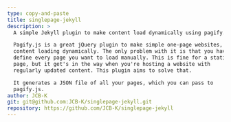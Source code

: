```yaml
---
type: copy-and-paste
title: singlepage-jekyll
description: >
  A simple Jekyll plugin to make content load dynamically using pagify.js.

  Pagify.js is a great jQuery plugin to make simple one-page websites, with
  content loading dynamically. The only problem with it is that you have to
  define every page you want to load manually. This is fine for a static
  page, but it get's in the way when you're hosting a website with
  regularly updated content. This plugin aims to solve that.

  It generates a JSON file of all your pages, which you can pass to
  pagify.js.
author: JCB-K
git: git@github.com:JCB-K/singlepage-jekyll.git
repository: https://github.com/JCB-K/singlepage-jekyll
---
```


